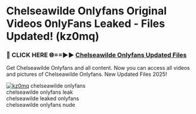 # Chelseawilde Onlyfans Original Videos 0nlyFans Leaked - Files Updated! (kz0mq)

<h3>🔴 CLICK HERE 🌐==►► <a href="https://tinyurl.com/2jnfzry5" rel="nofollow">Chelseawilde Onlyfans Updated Files</a></h3>

Get Chelseawilde Onlyfans and all content. Now you can access all videos and pictures of Chelseawilde Onlyfans. New Updated Files 2025!

[![kz0mq](https://i.imgur.com/GyGTBgg.gif)](https://tinyurl.com/2jnfzry5)
chelseawilde onlyfans<br>
chelseawilde onlyfans leak<br>
chelseawilde leaked onlyfans<br>
chelseawilde onlyfans nude